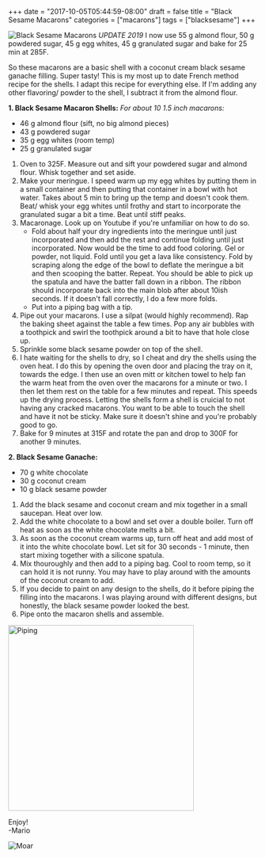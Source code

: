 +++
date = "2017-10-05T05:44:59-08:00"
draft = false
title = "Black Sesame Macarons"
categories = ["macarons"]
tags = ["blacksesame"]
+++

![Black Sesame Macarons](https://farm5.staticflickr.com/4569/37570844855_12dd9509e9_b.jpg)
*UPDATE 2019* I now use 55 g almond flour, 50 g powdered sugar, 45 g egg whites, 45 g granulated sugar and bake for 25 min at 285F.

So these macarons are a basic shell with a coconut cream black sesame ganache filling. Super tasty! This is my most up to date French method recipe for the shells. I adapt this recipe for everything else. If I'm adding any other flavoring/ powder to the shell, I subtract it from the almond flour.  

**1. Black Sesame Macaron Shells:**  *For about 10 1.5 inch macarons:*  

- 46 g almond flour (sift, no big almond pieces)  
- 43 g powdered sugar    
- 35 g egg whites (room temp)  
- 25 g granulated sugar  

1. Oven to 325F. Measure out and sift your powdered sugar and almond flour. Whisk together and set aside.  
2. Make your meringue. I speed warm up my egg whites by putting them in a small container and then putting that container in a bowl with hot water. Takes about 5 min to bring up the temp and doesn't cook them.  
Beat/ whisk your egg whites until frothy and start to incorporate the granulated sugar a bit a time. Beat until stiff peaks.   
3. Macaronage. Look up on Youtube if you're unfamiliar on how to do so.   
    - Fold about half your dry ingredients into the meringue until just incorporated and then add the rest and continue folding until just incorporated. Now would be the time to add food coloring. Gel or powder, not liquid. Fold until you get a lava like consistency. Fold by scraping along the edge of the bowl to deflate the meringue a bit and then scooping the batter. Repeat. You should be able to pick up the spatula and have the batter fall down in a ribbon. The ribbon should incorporate back into the main blob after about 10ish seconds. If it doesn't fall correctly, I do a few more folds. 
    - Put into a piping bag with a tip.  
4. Pipe out your macarons. I use a silpat (would highly recommend). Rap the baking sheet against the table a few times.  Pop any air bubbles with a toothpick and swirl the toothpick around a bit to have that hole close up.  
5. Sprinkle some black sesame powder on top of the shell.  
5. I hate waiting for the shells to dry, so I cheat and dry the shells using the oven heat. I do this by opening the oven door and placing the tray on it, towards the edge. I then use an oven mitt or kitchen towel to help fan the warm heat from the oven over the macarons for a minute or two. I then let them rest on the table for a few minutes and repeat. This speeds up the drying process. Letting the shells form a shell is cruicial to not having any cracked macarons. You want to be able to touch the shell and have it not be sticky. Make sure it doesn't shine and you're probably good to go. 
6. Bake for 9 minutes at 315F and rotate the pan and drop to 300F for another 9 minutes.    

**2. Black Sesame Ganache:**

- 70 g white chocolate
- 30 g coconut cream
- 10 g black sesame powder

1. Add the black sesame and coconut cream and mix together in a small saucepan. Heat over low.
2. Add the white chocolate to a bowl and set over a double boiler. Turn off heat as soon as the white chocolate melts a bit. 
3. As soon as the coconut cream warms up, turn off heat and add most of it into the white chocolate bowl. Let sit for 30 seconds - 1 minute, then start mixing together with a silicone spatula.
4. Mix thouroughly and then add to a piping bag. Cool to room temp, so it can hold it is not runny. You may have to play around with the amounts of the coconut cream to add. 
5. If you decide to paint on any design to the shells, do it before piping the filling into the macarons. I was playing around with different designs, but honestly, the black sesame powder looked the best.  
6. Pipe onto the macaron shells and assemble.  
<img src="https://farm5.staticflickr.com/4573/38425998172_a8ac99ca5d_z.jpg" alt="Piping" style="height: 375px;"/>

Enjoy!  
-Mario

![Moar](https://farm5.staticflickr.com/4559/38425099632_eaa366a7b2_b.jpg)

